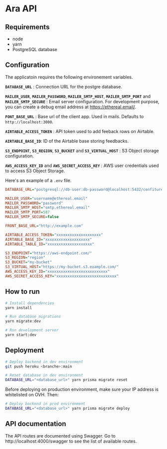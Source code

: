 # Ara API

## Requirements

- node
- yarn
- PostgreSQL database

## Configuration

The applicatoin requires the following environement variables.

**`DATABASE_URL`** : Connection URL for the postgre database.

**`MAILER_USER`**,
**`MAILER_PASSWORD`**,
**`MAILER_SMTP_HOST`**,
**`MAILER_SMTP_PORT`** and
**`MAILER_SMTP_SECURE`** : Email server configuration. For development purpose, you can create a debug email address at https://ethereal.email/.

**`FONT_BASE_URL`** : Base url of the client app. Used in mails. Defaults to `http://localhost:3000`.

**`AIRTABLE_ACCESS_TOKEN`** : API token used to add feeback rows on Airtable.

**`AIRTABLE_BASE_ID`**: ID of the Airtable base storing feedbacks.

**`S3_ENDPOINT`**,
**`S3_REGION`**,
**`S3_BUCKET`** and
**`S3_VIRTUAL_HOST`** : S3 Object storage configuration.

**`AWS_ACCESS_KEY_ID`** and
**`AWS_SECRET_ACCESS_KEY`** : AWS user credentials used to access S3 Object Storage.

Here's an example of a `.env` file.

```ini
DATABASE_URL="postgresql://db-user:db-password@localhost:5432/confiture-db"

MAILER_USER="username@ethereal.email"
MAILER_PASSWORD="password"
MAILER_SMTP_HOST="smtp.ethereal.email"
MAILER_SMTP_PORT=587
MAILER_SMTP_SECURE=false

FRONT_BASE_URL="http://example.com"

AIRTABLE_ACCESS_TOKEN="xxxxxxxxxxxxxxxxxxxx"
AIRTABLE_BASE_ID="xxxxxxxxxxxxxxxxxxxx"
AIRTABLE_TABLE_ID="xxxxxxxxxxxxxxxxxxxx"

S3_ENDPOINT="https://aws-endpoint.com/"
S3_REGION="region"
S3_BUCKET="my-bucket"
S3_VIRTUAL_HOST="https://my-bucket.s3.example.com/"
AWS_ACCESS_KEY_ID="xxxxxxxxxxxxxxxxxxxxxxxxxxx"
AWS_SECRET_ACCESS_KEY="xxxxxxxxxxxxxxxxxxxxxxxxxxx"
```

## How to run

```sh
# Install dependencies
yarn install

# Run database migrations
yarn migrate:dev

# Run development server
yarn start:dev
```

## Deployment

```sh
# Deploy backend in dev environment
git push heroku <branche>:main
```

```sh
# Reset database in dev environment
DATABASE_URL="<database_url>" yarn prisma migrate reset
```

Before deploying on production environment, make sure your IP address is whitelisted on OVH. Then:

```sh
# Deploy backend in prod environment
DATABASE_URL="<database_url>" yarn prisma migrate deploy
```

## API documentation

The API routes are documented using Swagger. Go to http://localhost:4000/swagger
to see the list of available routes.
